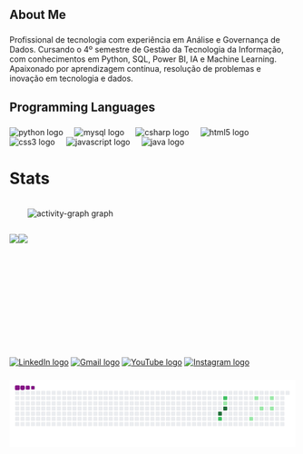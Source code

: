 <h2 align="left">About Me</h2>

###

<p align="left">Profissional de tecnologia com experiência em Análise e Governança de Dados. Cursando o 4º semestre de Gestão da Tecnologia da Informação, com conhecimentos em Python, SQL, Power BI, IA e Machine Learning. Apaixonado por aprendizagem contínua, resolução de problemas e inovação em tecnologia e dados.</p>

###

<h2 align="left">Programming Languages</h2>

###

<div align="left">
  <img src="https://cdn.jsdelivr.net/gh/devicons/devicon/icons/python/python-original.svg" height="40" alt="python logo"  />
  <img width="12" />
  <img src="https://cdn.jsdelivr.net/gh/devicons/devicon/icons/mysql/mysql-original.svg" height="40" alt="mysql logo"  />
  <img width="12" />
  <img src="https://cdn.jsdelivr.net/gh/devicons/devicon/icons/csharp/csharp-original.svg" height="40" alt="csharp logo"  />
  <img width="12" />
  <img src="https://cdn.jsdelivr.net/gh/devicons/devicon/icons/html5/html5-original.svg" height="40" alt="html5 logo"  />
  <img width="12" />
  <img src="https://cdn.jsdelivr.net/gh/devicons/devicon/icons/css3/css3-original.svg" height="40" alt="css3 logo"  />
  <img width="12" />
  <img src="https://cdn.jsdelivr.net/gh/devicons/devicon/icons/javascript/javascript-original.svg" height="40" alt="javascript logo"  />
  <img width="12" />
  <img src="https://cdn.jsdelivr.net/gh/devicons/devicon/icons/java/java-original.svg" height="40" alt="java logo"  />
</div>

<h1 align="left">Stats</h1>

<br clear="both">

<div style="display: flex; align-items: center;">
  
  <img height="150em" src="https://github-readme-stats.vercel.app/api?username=p7gcomes&show_icons=true&theme=codeSTACKr&include_all_commits=true&count_private=true"/>
  <img height="150em" src="https://github-readme-stats.vercel.app/api/top-langs/?username=p7gcomes&layout=compact&langs_count=7&theme=codeSTACKr&timestamp={{timestamp}}"/>
  <img src="https://github-readme-activity-graph.vercel.app/graph?username=p7gcomes&radius=16&theme=elegant&area=true&order=5" height="240" alt="activity-graph graph" />
</div>
  
###

<div align="left">
  
  <a href="https://www.linkedin.com/in/pedrogomesz" target="_blank"><img src="https://raw.githubusercontent.com/maurodesouza/profile-readme-generator/master/src/assets/icons/social/linkedin/default.svg" width="52" height="40" alt="LinkedIn logo" /></a>
  <a href="mailto:pedrosilvagomes3107@gmail.com"><img src="https://raw.githubusercontent.com/maurodesouza/profile-readme-generator/master/src/assets/icons/social/gmail/default.svg" width="52" height="40" alt="Gmail logo" /></a>
  <a href="https://www.youtube.com/@p7gomes_0" target="_blank"><img src="https://raw.githubusercontent.com/maurodesouza/profile-readme-generator/master/src/assets/icons/social/youtube/default.svg" width="52" height="40" alt="YouTube logo" /></a>
  <a href="https://www.instagram.com/p3drog0mes" target="_blank"><img src="https://raw.githubusercontent.com/maurodesouza/profile-readme-generator/master/src/assets/icons/social/instagram/default.svg" width="52" height="40" alt="Instagram logo" /></a>

###
![snake gif](https://github.com/p7gcomes/p7gcomes/blob/output/github-contribution-grid-snake.gif)



  
  
